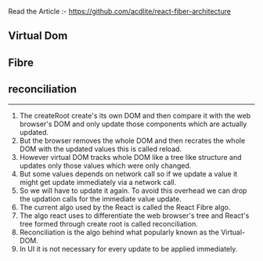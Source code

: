 <!-- @format -->

Read the Article :- https://github.com/acdlite/react-fiber-architecture

## Virtual Dom

## Fibre

## reconciliation

---

1. The createRoot create's its own DOM and then compare it with the web browser's DOM and only update those components which are actually updated.
2. But the browser removes the whole DOM and then recrates the whole DOM with the updated values this is called reload.
3. However virtual DOM tracks whole DOM like a tree like structure and updates only those values which were only changed.
4. But some values depends on network call so if we update a value it might get update immediately via a network call.
5. So we will have to update it again. To avoid this overhead we can drop the updation calls for the immediate value update.
6. The current algo used by the React is called the React Fibre algo.
7. The algo react uses to differentiate the web browser's tree and React's tree formed through create root is called reconciliation.
8. Reconciliation is the algo behind what popularly known as the Virtual-DOM.
9. In UI it is not necessary for every update to be applied immediately.
